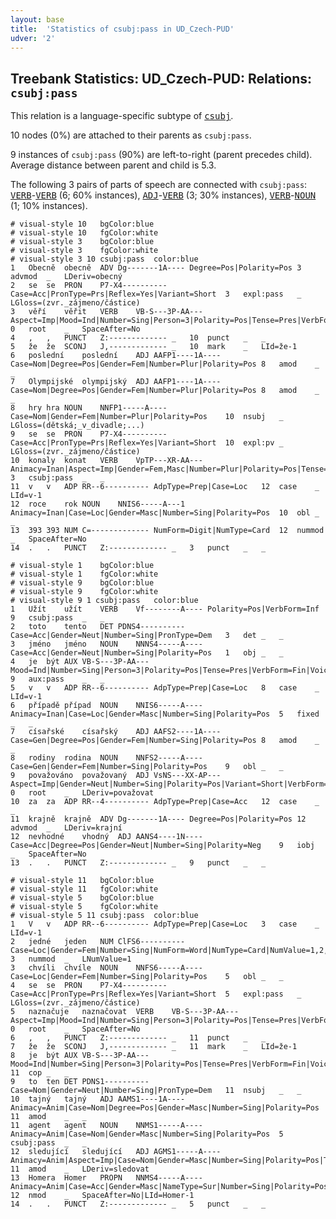 ```yaml
---
layout: base
title:  'Statistics of csubj:pass in UD_Czech-PUD'
udver: '2'
---
```


## Treebank Statistics: UD_Czech-PUD: Relations: `csubj:pass`

This relation is a language-specific subtype of <tt><a href="cs_pud-dep-csubj.html">csubj</a></tt>.

10 nodes (0%) are attached to their parents as `csubj:pass`.

9 instances of `csubj:pass` (90%) are left-to-right (parent precedes child).
Average distance between parent and child is 5.3.

The following 3 pairs of parts of speech are connected with `csubj:pass`: <tt><a href="cs_pud-pos-VERB.html">VERB</a></tt>-<tt><a href="cs_pud-pos-VERB.html">VERB</a></tt> (6; 60% instances), <tt><a href="cs_pud-pos-ADJ.html">ADJ</a></tt>-<tt><a href="cs_pud-pos-VERB.html">VERB</a></tt> (3; 30% instances), <tt><a href="cs_pud-pos-VERB.html">VERB</a></tt>-<tt><a href="cs_pud-pos-NOUN.html">NOUN</a></tt> (1; 10% instances).


~~~ conllu
# visual-style 10	bgColor:blue
# visual-style 10	fgColor:white
# visual-style 3	bgColor:blue
# visual-style 3	fgColor:white
# visual-style 3 10 csubj:pass	color:blue
1	Obecně	obecně	ADV	Dg-------1A----	Degree=Pos|Polarity=Pos	3	advmod	_	LDeriv=obecný
2	se	se	PRON	P7-X4----------	Case=Acc|PronType=Prs|Reflex=Yes|Variant=Short	3	expl:pass	_	LGloss=(zvr._zájmeno/částice)
3	věří	věřit	VERB	VB-S---3P-AA---	Aspect=Imp|Mood=Ind|Number=Sing|Person=3|Polarity=Pos|Tense=Pres|VerbForm=Fin|Voice=Act	0	root	_	SpaceAfter=No
4	,	,	PUNCT	Z:-------------	_	10	punct	_	_
5	že	že	SCONJ	J,-------------	_	10	mark	_	LId=že-1
6	poslední	poslední	ADJ	AAFP1----1A----	Case=Nom|Degree=Pos|Gender=Fem|Number=Plur|Polarity=Pos	8	amod	_	_
7	Olympijské	olympijský	ADJ	AAFP1----1A----	Case=Nom|Degree=Pos|Gender=Fem|Number=Plur|Polarity=Pos	8	amod	_	_
8	hry	hra	NOUN	NNFP1-----A----	Case=Nom|Gender=Fem|Number=Plur|Polarity=Pos	10	nsubj	_	LGloss=(dětská;_v_divadle;...)
9	se	se	PRON	P7-X4----------	Case=Acc|PronType=Prs|Reflex=Yes|Variant=Short	10	expl:pv	_	LGloss=(zvr._zájmeno/částice)
10	konaly	konat	VERB	VpTP---XR-AA---	Animacy=Inan|Aspect=Imp|Gender=Fem,Masc|Number=Plur|Polarity=Pos|Tense=Past|VerbForm=Part|Voice=Act	3	csubj:pass	_	_
11	v	v	ADP	RR--6----------	AdpType=Prep|Case=Loc	12	case	_	LId=v-1
12	roce	rok	NOUN	NNIS6-----A---1	Animacy=Inan|Case=Loc|Gender=Masc|Number=Sing|Polarity=Pos	10	obl	_	_
13	393	393	NUM	C=-------------	NumForm=Digit|NumType=Card	12	nummod	_	SpaceAfter=No
14	.	.	PUNCT	Z:-------------	_	3	punct	_	_

~~~


~~~ conllu
# visual-style 1	bgColor:blue
# visual-style 1	fgColor:white
# visual-style 9	bgColor:blue
# visual-style 9	fgColor:white
# visual-style 9 1 csubj:pass	color:blue
1	Užít	užít	VERB	Vf--------A----	Polarity=Pos|VerbForm=Inf	9	csubj:pass	_	_
2	toto	tento	DET	PDNS4----------	Case=Acc|Gender=Neut|Number=Sing|PronType=Dem	3	det	_	_
3	jméno	jméno	NOUN	NNNS4-----A----	Case=Acc|Gender=Neut|Number=Sing|Polarity=Pos	1	obj	_	_
4	je	být	AUX	VB-S---3P-AA---	Mood=Ind|Number=Sing|Person=3|Polarity=Pos|Tense=Pres|VerbForm=Fin|Voice=Act	9	aux:pass	_	_
5	v	v	ADP	RR--6----------	AdpType=Prep|Case=Loc	8	case	_	LId=v-1
6	případě	případ	NOUN	NNIS6-----A----	Animacy=Inan|Case=Loc|Gender=Masc|Number=Sing|Polarity=Pos	5	fixed	_	_
7	císařské	císařský	ADJ	AAFS2----1A----	Case=Gen|Degree=Pos|Gender=Fem|Number=Sing|Polarity=Pos	8	amod	_	_
8	rodiny	rodina	NOUN	NNFS2-----A----	Case=Gen|Gender=Fem|Number=Sing|Polarity=Pos	9	obl	_	_
9	považováno	považovaný	ADJ	VsNS---XX-AP---	Aspect=Imp|Gender=Neut|Number=Sing|Polarity=Pos|Variant=Short|VerbForm=Part|Voice=Pass	0	root	_	LDeriv=považovat
10	za	za	ADP	RR--4----------	AdpType=Prep|Case=Acc	12	case	_	_
11	krajně	krajně	ADV	Dg-------1A----	Degree=Pos|Polarity=Pos	12	advmod	_	LDeriv=krajní
12	nevhodné	vhodný	ADJ	AANS4----1N----	Case=Acc|Degree=Pos|Gender=Neut|Number=Sing|Polarity=Neg	9	iobj	_	SpaceAfter=No
13	.	.	PUNCT	Z:-------------	_	9	punct	_	_

~~~


~~~ conllu
# visual-style 11	bgColor:blue
# visual-style 11	fgColor:white
# visual-style 5	bgColor:blue
# visual-style 5	fgColor:white
# visual-style 5 11 csubj:pass	color:blue
1	V	v	ADP	RR--6----------	AdpType=Prep|Case=Loc	3	case	_	LId=v-1
2	jedné	jeden	NUM	ClFS6----------	Case=Loc|Gender=Fem|Number=Sing|NumForm=Word|NumType=Card|NumValue=1,2,3	3	nummod	_	LNumValue=1
3	chvíli	chvíle	NOUN	NNFS6-----A----	Case=Loc|Gender=Fem|Number=Sing|Polarity=Pos	5	obl	_	_
4	se	se	PRON	P7-X4----------	Case=Acc|PronType=Prs|Reflex=Yes|Variant=Short	5	expl:pass	_	LGloss=(zvr._zájmeno/částice)
5	naznačuje	naznačovat	VERB	VB-S---3P-AA---	Aspect=Imp|Mood=Ind|Number=Sing|Person=3|Polarity=Pos|Tense=Pres|VerbForm=Fin|Voice=Act	0	root	_	SpaceAfter=No
6	,	,	PUNCT	Z:-------------	_	11	punct	_	_
7	že	že	SCONJ	J,-------------	_	11	mark	_	LId=že-1
8	je	být	AUX	VB-S---3P-AA---	Mood=Ind|Number=Sing|Person=3|Polarity=Pos|Tense=Pres|VerbForm=Fin|Voice=Act	11	cop	_	_
9	to	ten	DET	PDNS1----------	Case=Nom|Gender=Neut|Number=Sing|PronType=Dem	11	nsubj	_	_
10	tajný	tajný	ADJ	AAMS1----1A----	Animacy=Anim|Case=Nom|Degree=Pos|Gender=Masc|Number=Sing|Polarity=Pos	11	amod	_	_
11	agent	agent	NOUN	NNMS1-----A----	Animacy=Anim|Case=Nom|Gender=Masc|Number=Sing|Polarity=Pos	5	csubj:pass	_	_
12	sledující	sledující	ADJ	AGMS1-----A----	Animacy=Anim|Aspect=Imp|Case=Nom|Gender=Masc|Number=Sing|Polarity=Pos|Tense=Pres|VerbForm=Part|Voice=Act	11	amod	_	LDeriv=sledovat
13	Homera	Homer	PROPN	NNMS4-----A----	Animacy=Anim|Case=Acc|Gender=Masc|NameType=Sur|Number=Sing|Polarity=Pos	12	nmod	_	SpaceAfter=No|LId=Homer-1
14	.	.	PUNCT	Z:-------------	_	5	punct	_	_

~~~


